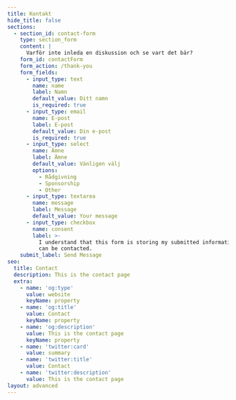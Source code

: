 ```yaml
---
title: Kontakt
hide_title: false
sections:
  - section_id: contact-form
    type: section_form
    content: |
      Varför inte inleda en diskussion och se vart det bär? 
    form_id: contactForm
    form_action: /thank-you
    form_fields:
      - input_type: text
        name: name
        label: Namn
        default_value: Ditt namn
        is_required: true
      - input_type: email
        name: E-post
        label: E-post
        default_value: Din e-post
        is_required: true
      - input_type: select
        name: Ämne
        label: Ämne
        default_value: Vänligen välj
        options:
          - Rådgivning
          - Sponsorship
          - Other
      - input_type: textarea
        name: message
        label: Message
        default_value: Your message
      - input_type: checkbox
        name: consent
        label: >-
          I understand that this form is storing my submitted information so I
          can be contacted.
    submit_label: Send Message
seo:
  title: Contact
  description: This is the contact page
  extra:
    - name: 'og:type'
      value: website
      keyName: property
    - name: 'og:title'
      value: Contact
      keyName: property
    - name: 'og:description'
      value: This is the contact page
      keyName: property
    - name: 'twitter:card'
      value: summary
    - name: 'twitter:title'
      value: Contact
    - name: 'twitter:description'
      value: This is the contact page
layout: advanced
---
```

